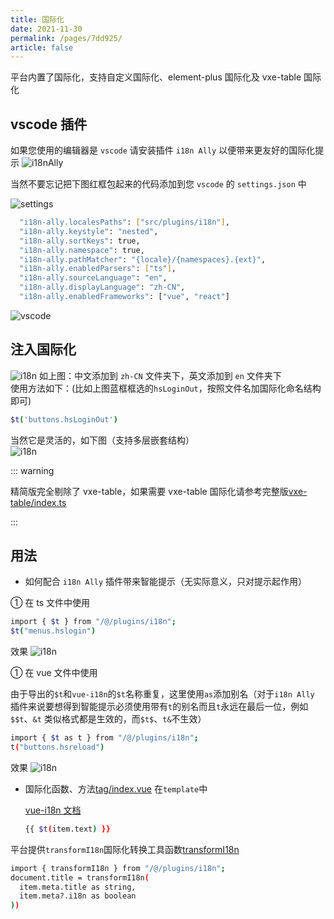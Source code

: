 ```yaml
---
title: 国际化
date: 2021-11-30
permalink: /pages/7dd925/
article: false
---
```


平台内置了国际化，支持自定义国际化、element-plus 国际化及 vxe-table 国际化

## vscode 插件

如果您使用的编辑器是 `vscode` 请安装插件 `i18n Ally` 以便带来更友好的国际化提示
![i18nAlly](/img/guide/i18nAlly.png)

当然不要忘记把下图红框包起来的代码添加到您 `vscode` 的 `settings.json` 中

![settings](/img/guide/settings.png)

```sh
  "i18n-ally.localesPaths": ["src/plugins/i18n"],
  "i18n-ally.keystyle": "nested",
  "i18n-ally.sortKeys": true,
  "i18n-ally.namespace": true,
  "i18n-ally.pathMatcher": "{locale}/{namespaces}.{ext}",
  "i18n-ally.enabledParsers": ["ts"],
  "i18n-ally.sourceLanguage": "en",
  "i18n-ally.displayLanguage": "zh-CN",
  "i18n-ally.enabledFrameworks": ["vue", "react"]
```

![vscode](/img/guide/vscode.png)

## 注入国际化

![i18n](/img/guide/i18n.png)
如上图：中文添加到 `zh-CN` 文件夹下，英文添加到 `en` 文件夹下  
使用方法如下：(比如上图蓝框框选的`hsLoginOut`，按照文件名加国际化命名结构即可)

```sh
$t('buttons.hsLoginOut')
```

当然它是灵活的，如下图（支持多层嵌套结构）  
![i18n](/img/guide/i18n2.png)

::: warning

精简版完全剔除了 vxe-table，如果需要 vxe-table 国际化请参考完整版[vxe-table/index.ts](https://gitee.com/yiming_chang/vue-pure-admin/blob/main/src/plugins/vxe-table/index.ts#L65) <Badge text="代码"/>

:::

## 用法

- 如何配合 `i18n Ally` 插件带来智能提示（无实际意义，只对提示起作用）
<!-- https://gitee.com/yiming_chang/vue-pure-admin/blob/main/src/plugins/i18n/index.ts#L63 -->

① 在 ts 文件中使用

```sh
import { $t } from "/@/plugins/i18n";
$t("menus.hslogin")
```

效果
![i18n](/img/guide/i18nRouter.png)

① 在 vue 文件中使用

由于导出的`$t`和`vue-i18n`的`$t`名称重复，这里使用`as`添加别名（对于`i18n Ally` 插件来说要想得到智能提示必须使用带有`t`的别名而且`t`永远在最后一位，例如`$$t`、`&t` 类似格式都是生效的，而`$t$`、`t&`不生效）

```sh
import { $t as t } from "/@/plugins/i18n";
t("buttons.hsreload")
```

效果
![i18n](/img/guide/i18nTag.png)

- 国际化函数、方法[tag/index.vue](https://gitee.com/yiming_chang/vue-pure-admin/blob/main/src/layout/components/tag/index.vue#L688) <Badge text="代码"/>
  在`template`中

  [vue-i18n 文档](https://vue-i18n.intlify.dev/guide/#html) <Badge text="vue-i18n文档"/>

  ```sh
  {{ $t(item.text) }}
  ```

平台提供`transformI18n`国际化转换工具函数[transformI18n](https://gitee.com/yiming_chang/vue-pure-admin/blob/main/src/plugins/i18n/index.ts#L14) <Badge text="代码"/>

```sh
import { transformI18n } from "/@/plugins/i18n";
document.title = transformI18n(
  item.meta.title as string,
  item.meta?.i18n as boolean
))
```

